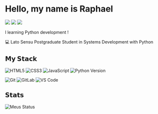 # Hello, my name is Raphael

[![](https://img.shields.io/badge/-@RaphaelFernando-%23181717?style=flat-square&logo=github)](https://github.com/RaphaelFernando)
[![](https://img.shields.io/badge/-@RaphaelFernando-%23000000?style=flat-square&logo=codepen)](https://codepen.io/RaphaelFernando)
[![](https://img.shields.io/badge/-@RaphaelFernando-%23000000?style=flat-square&logo=codesandbox)](https://codesandbox.io/u/raphaelfernando)

I learning Python development  !

:computer: Lato Sensu Postgraduate Student in Systems Development with Python

## 𝗠𝘆 𝗦𝘁𝗮𝗰𝗸

![HTML5](https://img.shields.io/badge/HTML5-%2523E44D27%2Cffffff?logo=HTML5&logoColor=ffffff&color=ff5a00)
![CSS3](https://img.shields.io/badge/CSS3-%25231572B6?logo=CSS3&color=264de4)
![JavaScript](https://img.shields.io/badge/JavaScript-%2523F7DF1C?logo=JavaScript&logoColor=000000&color=FAD800)
![Python Version](https://img.shields.io/badge/python-3.9%2B-blue)




![Git](https://img.shields.io/badge/-Git-%23F05032?logo=git&logoColor=%23ffffff)
![GitLab](https://img.shields.io/badge/-GitLab-FCA121?logo=gitlab)
![VS Code](https://img.shields.io/badge/-VSCode-%23007ACC?logo=visual-studio-code)

## 𝗦𝘁𝗮𝘁𝘀

![Meus Status](https://github-readme-stats.vercel.app/api?username=RaphaelFernando&show_icons=true&theme=dracula)
